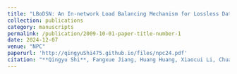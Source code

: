 ```yaml
---
title: "LBoDSN: An In-network Load Balancing Mechanism for Lossless Data Center Networks Based on Direct Switch Notification"
collection: publications
category: manuscripts
permalink: /publication/2009-10-01-paper-title-number-1
date: 2024-12-07
venue: "NPC"
paperurl: 'http://qingyuShi475.github.io/files/npc24.pdf'
citation: "**Qingyu Shi**, Fangxue Jiang, Huang Huang, Xiaocui Li, Chuang Li, Wenzhi Cao, and Limei Liu. LBoDSN: An In-network Load Balancing Mechanism for Lossless Data Center Networks Based on Direct Switch Notification. In Proceedings of the IFIP International Conference on Network and Parallel Computing (NPC), 2024, Haikou, China."
---
```



